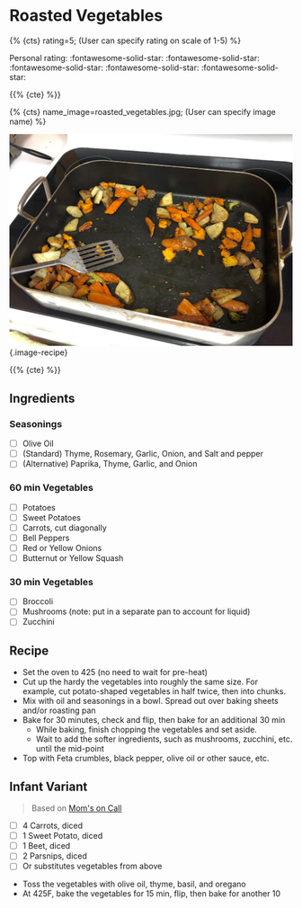 # Roasted Vegetables

{% {cts} rating=5; (User can specify rating on scale of 1-5) %}

Personal rating: :fontawesome-solid-star: :fontawesome-solid-star: :fontawesome-solid-star: :fontawesome-solid-star: :fontawesome-solid-star:

{{% {cte} %}}

{% {cts} name_image=roasted_vegetables.jpg; (User can specify image name) %}

![roasted_vegetables.jpg](./roasted_vegetables.jpg){.image-recipe}

{{% {cte} %}}

## Ingredients

### Seasonings

- [ ] Olive Oil
- [ ] (Standard) Thyme, Rosemary, Garlic, Onion, and Salt and pepper
- [ ] (Alternative) Paprika, Thyme, Garlic, and Onion

### 60 min Vegetables

- [ ] Potatoes
- [ ] Sweet Potatoes
- [ ] Carrots, cut diagonally
- [ ] Bell Peppers
- [ ] Red or Yellow Onions
- [ ] Butternut or Yellow Squash

### 30 min Vegetables

- [ ] Broccoli
- [ ] Mushrooms (note: put in a separate pan to account for liquid)
- [ ] Zucchini

## Recipe

- Set the oven to 425 (no need to wait for pre-heat)
- Cut up the hardy the vegetables into roughly the same size. For example, cut potato-shaped vegetables in half twice, then into chunks.
- Mix with oil and seasonings in a bowl. Spread out over baking sheets and/or roasting pan
- Bake for 30 minutes, check and flip, then bake for an additional 30 min
    - While baking, finish chopping the vegetables and set aside.
    - Wait to add the softer ingredients, such as mushrooms, zucchini, etc. until the mid-point
- Top with Feta crumbles, black pepper, olive oil or other sauce, etc.

## Infant Variant

> Based on [Mom's on Call](https://momsoncall.com)

- [ ] 4 Carrots, diced
- [ ] 1 Sweet Potato, diced
- [ ] 1 Beet, diced
- [ ] 2 Parsnips, diced
- [ ] Or substitutes vegetables from above

- Toss the vegetables with olive oil, thyme, basil, and oregano
- At 425F, bake the vegetables for 15 min, flip, then bake for another 10
